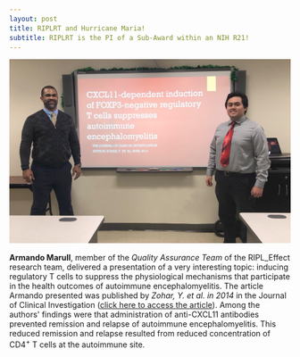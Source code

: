 ```yaml
---
layout: post
title: RIPLRT and Hurricane Maria!
subtitle: RIPLRT is the PI of a Sub-Award within an NIH R21!
---
```



<img src="/img/Armando_JournalClub.jpeg" alt="Armando: Journal Club" class="inline"/>

<b>Armando Marull</b>, member of the <i>Quality Assurance Team</i> of the RIPL_Effect research team, delivered a presentation of a very interesting topic: inducing regulatory T cells to suppress the physiological mechanisms that participate in the health outcomes of autoimmune encephalomyelitis. The article Armando presented was published by <i>Zohar, Y. et al. in 2014</i> in the Journal of Clinical Investigation (<a href="https://www.ncbi.nlm.nih.gov/pubmed/24713654" target="_blank">click here to access the article</a>). Among the authors' findings were that administration of anti-CXCL11 antibodies prevented remission and relapse of autoimmune encephalomyelitis. This reduced remission and relapse resulted from reduced concentration of CD4<sup>+</sup> T cells at the autoimmune site.